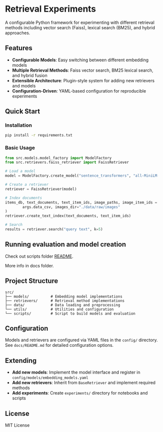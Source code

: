 # Retrieval Experiments

A configurable Python framework for experimenting with different retrieval methods including vector search (Faiss), lexical search (BM25), and hybrid approaches.

## Features

- **Configurable Models**: Easy switching between different embedding models
- **Multiple Retrieval Methods**: Faiss vector search, BM25 lexical search, and hybrid fusion
- **Extensible Architecture**: Plugin-style system for adding new retrievers and models
- **Configuration-Driven**: YAML-based configuration for reproducible experiments

## Quick Start

### Installation

```bash
pip install -r requirements.txt
```

### Basic Usage

```python
from src.models.model_factory import ModelFactory
from src.retrievers.faiss_retriever import FaissRetriever

# Load a model
model = ModelFactory.create_model("sentence_transformers", "all-MiniLM-L6-v2")

# Create a retriever
retriever = FaissRetriever(model)

# Index documents
items_db, text_documents, text_item_ids, image_paths, image_item_ids = EcommerceDataLoader.load_from_csv(
        args.data_csv, images_dir="./data/raw/images"
)
retriever.create_text_index(text_documents, text_item_ids)

# Search
results = retriever.search("query text", k=5)
```

## Running evaluation and model creation

Check out scripts folder [README](./sripts/README.md).

More info in docs folder.

## Project Structure

```
src/
├── models/          # Embedding model implementations
├── retrievers/      # Retrieval method implementations
├── data/            # Data loading and preprocessing
└── utils/           # Utilities and configuration
└── scripts/         # Script to build models and evaluation
```

## Configuration

Models and retrievers are configured via YAML files in the `config/` directory. See `docs/README.md` for detailed configuration options.

## Extending

- **Add new models**: Implement the model interface and register in `config/models/embedding_models.yaml`
- **Add new retrievers**: Inherit from `BaseRetriever` and implement required methods
- **Add experiments**: Create `experiments/` directory for notebooks and scripts

## License

MIT License
